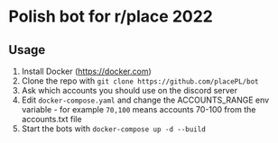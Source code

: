 # Polish bot for r/place 2022

## Usage

1. Install Docker (https://docker.com)
2. Clone the repo with `git clone https://github.com/placePL/bot`
3. Ask which accounts you should use on the discord server
4. Edit `docker-compose.yaml` and change the ACCOUNTS_RANGE env variable - for example `70,100` means accounts 70-100 from the accounts.txt file
7. Start the bots with `docker-compose up -d --build`
